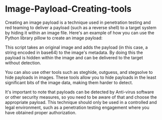 # Image-Payload-Creating-tools
Creating an image payload is a technique used in penetration testing and red teaming to deliver a payload (such as a reverse shell) to a target system by hiding it within an image file. Here's an example of how you can use the Python library pillow to create an image payload:


This script takes an original image and adds the payload (in this case, a string encoded in base64) to the image's metadata. By doing this the payload is hidden within the image and can be delivered to the target without detection.

You can also use other tools such as steghide, outguess, and stegsolve to hide payloads in images. These tools allow you to hide payloads in the least significant bits of the image data, making them harder to detect.

It's important to note that payloads can be detected by Anti-virus software or other security measures, so you need to be aware of that and choose the appropriate payload. This technique should only be used in a controlled and legal environment, such as a penetration testing engagement where you have obtained proper authorization.
